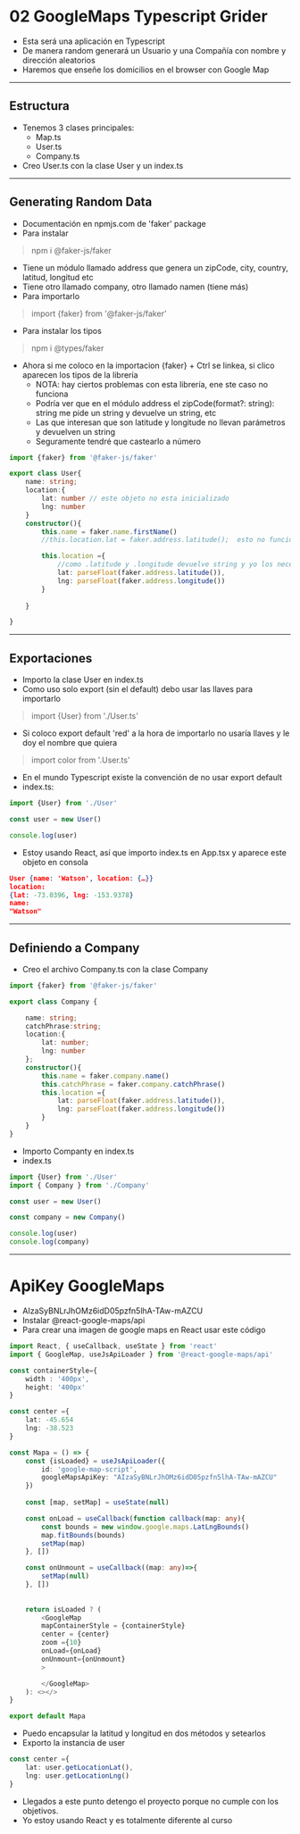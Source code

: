 # 02 GoogleMaps Typescript Grider

- Esta será una aplicación en Typescript
- De manera random generará un Usuario y una Compañía con nombre y dirección aleatorios
- Haremos que enseñe los domicilios en el browser con Google Map
----

## Estructura

- Tenemos 3 clases principales:
  - Map.ts
  - User.ts
  - Company.ts
- Creo User.ts con la clase User y un index.ts
----

## Generating Random Data

- Documentación en npmjs.com de 'faker' package
- Para instalar

> npm i @faker-js/faker

- Tiene un módulo llamado address que genera un zipCode, city, country, latitud, longitud etc
- Tiene otro llamado company, otro llamado namen  (tiene más)
- Para importarlo

> import {faker} from '@faker-js/faker'

- Para instalar los tipos
  
> npm i @types/faker

- Ahora si me coloco en la importacion {faker} + Ctrl se linkea, si clico aparecen los tipos de la librería
  - NOTA: hay ciertos problemas con esta librería, ene ste caso no funciona
  - Podría ver que en el módulo address el zipCode(format?: string): string  me pide un string y devuelve un string, etc
  - Las que interesan que son latitude y longitude no llevan parámetros y devuelven un string
  - Seguramente tendré que castearlo a número

~~~ts
import {faker} from '@faker-js/faker'

export class User{
    name: string;
    location:{
        lat: number // este objeto no esta inicializado
        lng: number
    }
    constructor(){
        this.name = faker.name.firstName()
        //this.location.lat = faker.address.latitude();  esto no funcionaría porque location da undefined

        this.location ={
            //como .latitude y .longitude devuelve string y yo los necesito como numeros uso parseFloat
            lat: parseFloat(faker.address.latitude()),
            lng: parseFloat(faker.address.longitude())
        }
        
    }

}


~~~
---

## Exportaciones

- Importo la clase User en index.ts 
- Como uso solo export (sin el default) debo usar las llaves para importarlo

> import {User} from './User.ts'

- Si coloco export default 'red' a la hora de importarlo no usaría llaves y le doy el nombre que quiera

> import color from '.User.ts'

- En el mundo Typescript existe la convención de no usar export default 
- index.ts:

~~~ts
import {User} from './User'

const user = new User()

console.log(user)
~~~

- Estoy usando React, así que importo index.ts en App.tsx y aparece este objeto en consola

~~~json
User {name: 'Watson', location: {…}}
location: 
{lat: -73.0396, lng: -153.9378}
name: 
"Watson"
~~~
----

## Definiendo a Company

- Creo el archivo Company.ts con la clase Company
~~~ts
import {faker} from '@faker-js/faker'

export class Company {

    name: string;
    catchPhrase:string;
    location:{
        lat: number;
        lng: number
    };
    constructor(){
        this.name = faker.company.name()
        this.catchPhrase = faker.company.catchPhrase()
        this.location ={
            lat: parseFloat(faker.address.latitude()),
            lng: parseFloat(faker.address.longitude())
        }
    }
}
~~~

- Importo Companty en index.ts
- index.ts
 
~~~ts
import {User} from './User'
import { Company } from './Company'

const user = new User()

const company = new Company()

console.log(user)
console.log(company)
~~~
-----

# ApiKey GoogleMaps

- AIzaSyBNLrJhOMz6idD05pzfn5lhA-TAw-mAZCU
- Instalar @react-google-maps/api
- Para crear una imagen de google maps en React usar este código

~~~ts
import React, { useCallback, useState } from 'react'
import { GoogleMap, useJsApiLoader } from '@react-google-maps/api'

const containerStyle={
    width : '400px',
    height: '400px'
}

const center ={
    lat: -45.654
    lng: -38.523 
}

const Mapa = () => {
    const {isLoaded} = useJsApiLoader({
        id: 'google-map-script',
        googleMapsApiKey: "AIzaSyBNLrJhOMz6idD05pzfn5lhA-TAw-mAZCU"
    })
  
    const [map, setMap] = useState(null)

    const onLoad = useCallback(function callback(map: any){
        const bounds = new window.google.maps.LatLngBounds()
        map.fitBounds(bounds)
        setMap(map)
    }, [])

    const onUnmount = useCallback((map: any)=>{
        setMap(null)
    }, [])
  
  
    return isLoaded ? (
        <GoogleMap
        mapContainerStyle = {containerStyle}
        center = {center}
        zoom ={10}
        onLoad={onLoad}
        onUnmount={onUnmount}
        >

        </GoogleMap>
    ): <></>
}

export default Mapa
~~~

- Puedo encapsular la latitud y longitud en dos métodos y setearlos
- Exporto la instancia de user

~~~ts
const center ={
    lat: user.getLocationLat(),
    lng: user.getLocationLng() 
}
~~~

- Llegados a este punto detengo el proyecto porque no cumple con los objetivos.
- Yo estoy usando React y es totalmente diferente al curso



